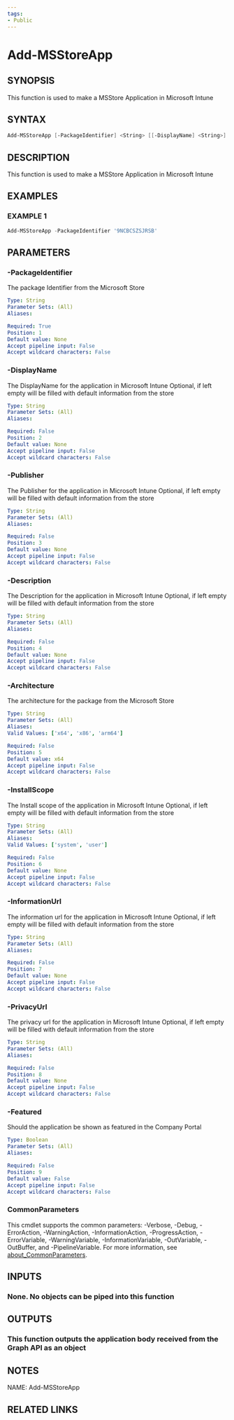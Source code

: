 ```yaml
---
tags:
- Public
---
```

# Add-MSStoreApp

## SYNOPSIS
This function is used to make a MSStore Application in Microsoft Intune

## SYNTAX
```powershell
Add-MSStoreApp [-PackageIdentifier] <String> [[-DisplayName] <String>] [[-Publisher] <String>] [[-Description] <String>] [[-Architecture] <String>] [[-InstallScope] <String>] [[-InformationUrl] <String>] [[-PrivacyUrl] <String>] [[-Featured] <Boolean>] [<CommonParameters>]
```

## DESCRIPTION
This function is used to make a MSStore Application in Microsoft Intune

## EXAMPLES

### EXAMPLE 1
```powershell
Add-MSStoreApp -PackageIdentifier '9NCBCSZSJRSB'
```

## PARAMETERS

### -PackageIdentifier
The package Identifier from the Microsoft Store

```yaml
Type: String
Parameter Sets: (All)
Aliases: 

Required: True
Position: 1
Default value: None
Accept pipeline input: False
Accept wildcard characters: False
```

### -DisplayName
The DisplayName for the application in Microsoft Intune
Optional, if left empty will be filled with default information from the store

```yaml
Type: String
Parameter Sets: (All)
Aliases: 

Required: False
Position: 2
Default value: None
Accept pipeline input: False
Accept wildcard characters: False
```

### -Publisher
The Publisher for the application in Microsoft Intune
Optional, if left empty will be filled with default information from the store

```yaml
Type: String
Parameter Sets: (All)
Aliases: 

Required: False
Position: 3
Default value: None
Accept pipeline input: False
Accept wildcard characters: False
```

### -Description
The Description for the application in Microsoft Intune
Optional, if left empty will be filled with default information from the store

```yaml
Type: String
Parameter Sets: (All)
Aliases: 

Required: False
Position: 4
Default value: None
Accept pipeline input: False
Accept wildcard characters: False
```

### -Architecture
The architecture for the package from the Microsoft Store

```yaml
Type: String
Parameter Sets: (All)
Aliases: 
Valid Values: ['x64', 'x86', 'arm64']

Required: False
Position: 5
Default value: x64
Accept pipeline input: False
Accept wildcard characters: False
```

### -InstallScope
The Install scope of the application in Microsoft Intune
Optional, if left empty will be filled with default information from the store

```yaml
Type: String
Parameter Sets: (All)
Aliases: 
Valid Values: ['system', 'user']

Required: False
Position: 6
Default value: None
Accept pipeline input: False
Accept wildcard characters: False
```

### -InformationUrl
The information url for the application in Microsoft Intune
Optional, if left empty will be filled with default information from the store

```yaml
Type: String
Parameter Sets: (All)
Aliases: 

Required: False
Position: 7
Default value: None
Accept pipeline input: False
Accept wildcard characters: False
```

### -PrivacyUrl
The privacy url for the application in Microsoft Intune
Optional, if left empty will be filled with default information from the store

```yaml
Type: String
Parameter Sets: (All)
Aliases: 

Required: False
Position: 8
Default value: None
Accept pipeline input: False
Accept wildcard characters: False
```

### -Featured
Should the application be shown as featured in the Company Portal

```yaml
Type: Boolean
Parameter Sets: (All)
Aliases: 

Required: False
Position: 9
Default value: False
Accept pipeline input: False
Accept wildcard characters: False
```

### CommonParameters
This cmdlet supports the common parameters: -Verbose, -Debug, -ErrorAction, -WarningAction, -InformationAction, -ProgressAction, -ErrorVariable, -WarningVariable, -InformationVariable, -OutVariable, -OutBuffer, and -PipelineVariable. For more information, see [about_CommonParameters](http://go.microsoft.com/fwlink/?LinkID=113216).

## INPUTS
### None. No objects can be piped into this function

## OUTPUTS
### This function outputs the application body received from the Graph API as an object

## NOTES
NAME: Add-MSStoreApp

## RELATED LINKS


